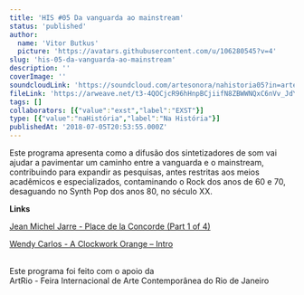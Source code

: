 ```yaml
---
title: 'HIS #05 Da vanguarda ao mainstream'
status: 'published'
author:
  name: 'Vitor Butkus'
  picture: 'https://avatars.githubusercontent.com/u/106280545?v=4'
slug: 'his-05-da-vanguarda-ao-mainstream'
description: ''
coverImage: ''
soundcloudLink: 'https://soundcloud.com/artesonora/nahistoria05?in=artesonora/sets/nahistoria'
fileLink: 'https://arweave.net/t3-4QOCjcR96hHnpBCjiifN8ZBWWNQxC6nVv_JdYYSM'
tags: []
collaborators: [{"value":"exst","label":"EXST"}]
type: [{"value":"naHistória","label":"Na História"}]
publishedAt: '2018-07-05T20:53:55.000Z'
---
```


Este programa apresenta como a difusão dos sintetizadores de som vai ajudar a pavimentar um caminho entre a vanguarda e o mainstream, contribuindo para expandir as pesquisas, antes restritas aos meios acadêmicos e especializados, contaminando o Rock dos anos de 60 e 70, desaguando no Synth Pop dos anos 80, no século XX.

**Links**

[‪Jean Michel Jarre - Place de la Concorde (Part 1 of 4)](https://www.youtube.com/watch?v=McSktvKn4xo)

[Wendy Carlos - A Clockwork Orange – Intro](https://www.youtube.com/watch?v=HI-mDTdeKR8)\
‪

Este programa foi feito com o apoio da\
ArtRio - Feira Internacional de Arte Contemporânea do Rio de Janeiro